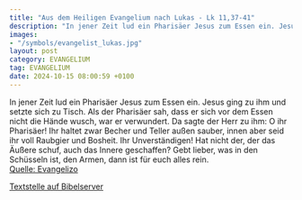 ```yaml
---
title: "Aus dem Heiligen Evangelium nach Lukas - Lk 11,37-41"
description: "In jener Zeit lud ein Pharisäer Jesus zum Essen ein. Jesus ging zu ihm und setzte sich zu Tisch. Als der Pharisäer sah, dass er sich vor dem Essen nicht die Hände wusch, war er verwundert. Da sagte der Herr zu ihm: O ihr Pharisäer! Ihr haltet zwar Becher und Teller außen sauber, ...."
images:
- "/symbols/evangelist_lukas.jpg"
layout: post
category: EVANGELIUM
tag: EVANGELIUM
date: 2024-10-15 08:00:59 +0100
---
```

In jener Zeit lud ein Pharisäer Jesus zum Essen ein. Jesus ging zu ihm und setzte sich zu Tisch.
Als der Pharisäer sah, dass er sich vor dem Essen nicht die Hände wusch, war er verwundert.
Da sagte der Herr zu ihm: O ihr Pharisäer! Ihr haltet zwar Becher und Teller außen sauber, innen aber seid ihr voll Raubgier und Bosheit.<!--more-->
Ihr Unverständigen! Hat nicht der, der das Äußere schuf, auch das Innere geschaffen?
Gebt lieber, was in den Schüsseln ist, den Armen, dann ist für euch alles rein.<br>
[Quelle: Evangelizo](https://evangeliumtagfuertag.org/DE/gospel)

[Textstelle auf Bibelserver](https://www.bibleserver.com/EU/Lukas11,37-41)
